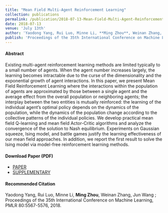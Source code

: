 ```yaml
---
title: "Mean Field Multi-Agent Reinforcement Learning"
collection: publications
permalink: /publication/2018-07-13-Mean-Field-Multi-Agent-Reinforcement-Learning
date: 2018-07-13
venue: 'July 13th'
author: 'Yaodong Yang, Rui Luo, Minne Li, **Ming Zhou**, Weinan Zhang, Jun Wang'
publish: 'Proceedings of the 35th International Conference on Machine Learning, PMLR 80:5567-5576, 2018.'
---
```


#### Abstract

Existing multi-agent reinforcement learning methods are limited typically to a small number of agents. When the agent number increases largely, the learning becomes intractable due to the curse of the dimensionality and the exponential growth of agent interactions. In this paper, we present Mean Field Reinforcement Learning where the interactions within the population of agents are approximated by those between a single agent and the average effect from the overall population or neighboring agents; the interplay between the two entities is mutually reinforced: the learning of the individual agent’s optimal policy depends on the dynamics of the population, while the dynamics of the population change according to the collective patterns of the individual policies. We develop practical mean field Q-learning and mean field Actor-Critic algorithms and analyze the convergence of the solution to Nash equilibrium. Experiments on Gaussian squeeze, Ising model, and battle games justify the learning effectiveness of our mean field approaches. In addition, we report the first result to solve the Ising model via model-free reinforcement learning methods.

#### Download Paper (PDF)

- [PAPER](http://proceedings.mlr.press/v80/yang18d/yang18d.pdf)
- [SUPPLEMENTARY](http://proceedings.mlr.press/v80/yang18d/yang18d-supp.pdf)

#### Recommended Citation

Yaodong Yang, Rui Luo, Minne Li, **Ming Zhou**, Weinan Zhang, Jun Wang ; Proceedings of the 35th International Conference on Machine Learning, PMLR 80:5567-5576, 2018.
